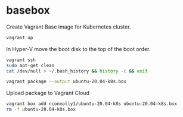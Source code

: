 # basebox
Create Vagrant Base image for Kubernetes cluster.

~~~sh
vagrant up
~~~

In Hyper-V move the boot disk to the top of the boot order.

~~~sh
vagrant ssh
sudo apt-get clean
cat /dev/null > ~/.bash_history && history -c && exit
~~~

~~~sh
vagrant package --output ubuntu-20.04-k8s.box
~~~

Upload package to Vagrant Cloud

~~~sh
vagrant box add nconnolly1/ubuntu-20.04-k8s ubuntu-20.04-k8s.box
rm -f ubuntu-20.04-k8s.box
~~~

